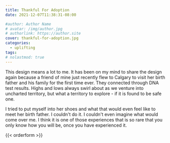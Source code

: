 ```yaml
---
title: Thankful For Adoption
date: 2021-12-07T11:38:31-08:00

#author: Author Name
# avatar: /img/author.jpg
# authorlink: https://author.site
cover: thankful-for-adoption.jpg
categories:
  - uplifting
tags:
# nolastmod: true
---
```



This design means a lot to me. It has been on my mind to share the design again because a friend of mine just recently flew to Calgary to visit her birth father and his family for the first time ever. They connected through DNA test results. Highs and lows always swirl about as we venture into uncharted territory, but what a territory to explore - if it is found to be safe one.

I tried to put myself into her shoes and what that would even feel like to meet her birth father. I couldn't do it. I couldn't even imagine what would come over me. I think it is one of those experiences that is so rare that you only know how you will be, once you have experienced it.
<!--more-->
{{< orderform >}}
